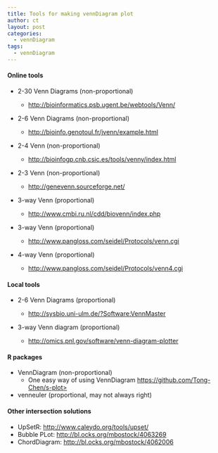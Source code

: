 ```yaml
---
title: Tools for making vennDiagram plot
author: ct
layout: post
categories:
  - vennDiagram
tags:
  - vennDiagram
---
```


#### Online tools

* 2-30 Venn Diagrams (non-proportional)
	* http://bioinformatics.psb.ugent.be/webtools/Venn/

* 2-6 Venn Diagrams (non-proportional)
    * http://bioinfo.genotoul.fr/jvenn/example.html	

* 2-4 Venn (non-proportional)
	* http://bioinfogp.cnb.csic.es/tools/venny/index.html

* 2-3 Venn (non-proportional)
	* http://genevenn.sourceforge.net/

* 3-way Venn (proportional)
	* http://www.cmbi.ru.nl/cdd/biovenn/index.php

* 3-way Venn (proportional)
	* http://www.pangloss.com/seidel/Protocols/venn.cgi

* 4-way Venn (proportional)
	* http://www.pangloss.com/seidel/Protocols/venn4.cgi

#### Local tools

* 2-6 Venn Diagrams (proportional)
	* http://sysbio.uni-ulm.de/?Software:VennMaster

* 3-way Venn diagram (proportional)
	* http://omics.pnl.gov/software/venn-diagram-plotter

#### R packages

* VennDiagram (non-proportional)
	* One easy way of using VennDiagram https://github.com/Tong-Chen/s-plot>
* venneuler (proportional, may not always right)

#### Other intersection solutions

* UpSetR: http://www.caleydo.org/tools/upset/
* Bubble PLot: http://bl.ocks.org/mbostock/4063269
* ChordDiagram: http://bl.ocks.org/mbostock/4062006


